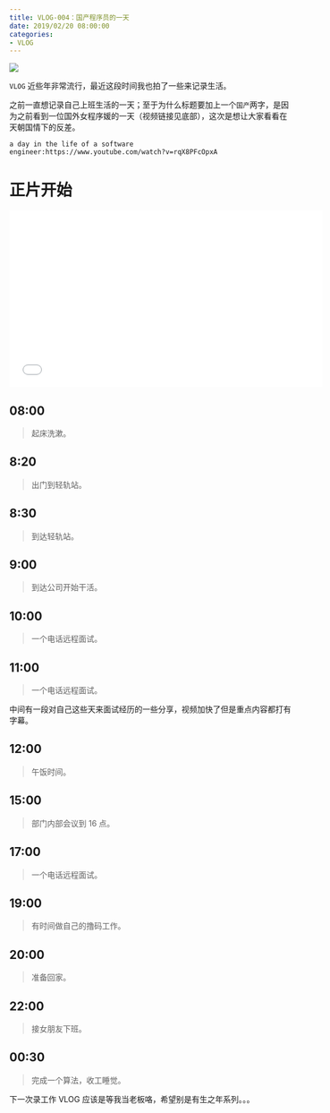 ```yaml
---
title: VLOG-004：国产程序员的一天
date: 2019/02/20 08:00:00
categories: 
- VLOG
---
```


![](https://ws4.sinaimg.cn/large/006tKfTcly1g0dz3to9eqj30zk0k0dgx.jpg)

`VLOG` 近些年非常流行，最近这段时间我也拍了一些来记录生活。

之前一直想记录自己上班生活的一天；至于为什么标题要加上一个`国产`两字，是因为之前看到一位国外女程序媛的一天（视频链接见底部），这次是想让大家看看在天朝国情下的反差。

`a day in the life of a software engineer:https://www.youtube.com/watch?v=rqX8PFcOpxA`



# 正片开始

<iframe src="//player.bilibili.com/player.html?aid=44234003&cid=77463016&page=1" scrolling="no" border="0" frameborder="no" framespacing="0" allowfullscreen="true" width="560" height="315"> </iframe>

<!--more-->

## 08:00

> 起床洗漱。


## 8:20

> 出门到轻轨站。

## 8:30

> 到达轻轨站。

## 9:00 

> 到达公司开始干活。

## 10:00 

> 一个电话远程面试。

## 11:00 

> 一个电话远程面试。

中间有一段对自己这些天来面试经历的一些分享，视频加快了但是重点内容都打有字幕。

## 12:00 

> 午饭时间。

## 15:00 

> 部门内部会议到 16 点。

## 17:00 

> 一个电话远程面试。

## 19:00 

> 有时间做自己的撸码工作。

## 20:00 

> 准备回家。


## 22:00 

> 接女朋友下班。


## 00:30 

> 完成一个算法，收工睡觉。



下一次录工作 VLOG 应该是等我当老板咯，希望别是有生之年系列。。。